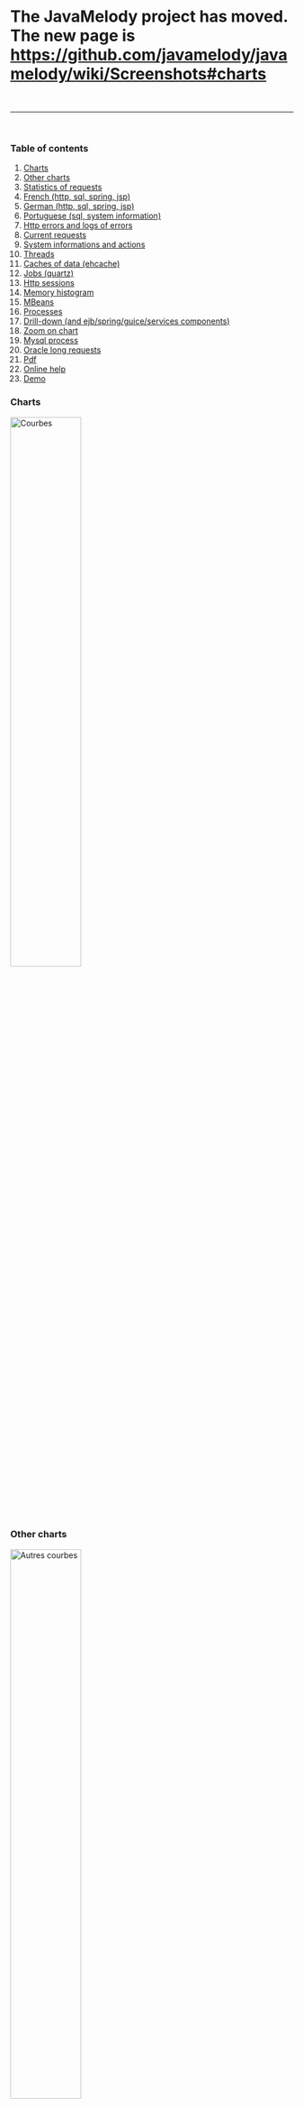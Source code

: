 # The JavaMelody project has moved. The new page is https://github.com/javamelody/javamelody/wiki/Screenshots#charts #

<br />

---

<br />

### Table of contents ###
  1. [Charts](#Charts.md)
  1. [Other charts](#Other_charts.md)
  1. [Statistics of requests](#Statistics_of_requests.md)
  1. [French (http, sql, spring, jsp)](#French_(http,_sql,_spring,_jsp).md)
  1. [German (http, sql, spring, jsp)](#German_(http,_sql,_spring,_jsp).md)
  1. [Portuguese (sql, system information)](#Portuguese_(sql,_system_information).md)
  1. [Http errors and logs of errors](#Http_errors_and_logs_of_errors.md)
  1. [Current requests](#Current_requests.md)
  1. [System informations and actions](#System_informations_and_actions.md)
  1. [Threads](#Threads.md)
  1. [Caches of data (ehcache)](#Caches_of_data_(ehcache).md)
  1. [Jobs (quartz)](#Jobs_(quartz).md)
  1. [Http sessions](#Http_sessions.md)
  1. [Memory histogram](#Memory_histogram.md)
  1. [MBeans](#MBeans.md)
  1. [Processes](#Processes.md)
  1. [Drill-down (and ejb/spring/guice/services components)](#Drill-down_(and_ejb/spring/guice/services_components).md)
  1. [Zoom on chart](#Zoom_on_chart.md)
  1. [Mysql process](#Mysql_process.md)
  1. [Oracle long requests](#Oracle_long_requests.md)
  1. [Pdf](#Pdf.md)
  1. [Online help](#Online_help.md)
  1. [Demo](#Demo.md)

<div>
<h3>Charts</h3>
<a href='http://javamelody.googlecode.com/svn/trunk/javamelody-core/src/site/resources/screenshots/graphs.png'><img src='http://javamelody.googlecode.com/svn/trunk/javamelody-core/src/site/resources/screenshots/graphs.png' alt='Courbes' width='50%' /></a>

<h3>Other charts</h3>
<a href='http://javamelody.googlecode.com/svn/trunk/javamelody-core/src/site/resources/screenshots/autres_courbes.png'><img src='http://javamelody.googlecode.com/svn/trunk/javamelody-core/src/site/resources/screenshots/autres_courbes.png' alt='Autres courbes' width='50%' /></a>

<h3>Statistics of requests</h3>
<a href='http://javamelody.googlecode.com/svn/trunk/javamelody-core/src/site/resources/screenshots/statistiques.png'><img src='http://javamelody.googlecode.com/svn/trunk/javamelody-core/src/site/resources/screenshots/statistiques.png' alt='Statistiques requêtes' width='50%' /></a>

<h3>French (http, sql, spring, jsp)</h3>
<a href='http://javamelody.googlecode.com/svn/trunk/javamelody-core/src/site/resources/screenshots/french_http_sql_spring_jsp.png'><img src='http://javamelody.googlecode.com/svn/trunk/javamelody-core/src/site/resources/screenshots/french_http_sql_spring_jsp.png' alt='Français' width='50%' /></a>

<h3>German (http, sql, spring, jsp)</h3>
<a href='http://javamelody.googlecode.com/svn/trunk/javamelody-core/src/site/resources/screenshots/german_http_sql_spring_jsp.PNG'><img src='http://javamelody.googlecode.com/svn/trunk/javamelody-core/src/site/resources/screenshots/german_http_sql_spring_jsp.PNG' alt='Allemand' width='50%' /></a>

<h3>Portuguese (sql, system information)</h3>
<a href='http://javamelody.googlecode.com/svn/trunk/javamelody-core/src/site/resources/screenshots/portuguese_sql_system.png'><img src='http://javamelody.googlecode.com/svn/trunk/javamelody-core/src/site/resources/screenshots/portuguese_sql_system.png' alt='Portugais' width='50%' /></a>

<h3>Http errors and logs of errors</h3>
<a href='http://javamelody.googlecode.com/svn/trunk/javamelody-core/src/site/resources/screenshots/erreurs_http_et_logs_erreurs.png'><img src='http://javamelody.googlecode.com/svn/trunk/javamelody-core/src/site/resources/screenshots/erreurs_http_et_logs_erreurs.png' alt="Erreurs http et logs d'erreurs" width='50%' /></a>

<h3>Current requests</h3>
<a href='http://javamelody.googlecode.com/svn/trunk/javamelody-core/src/site/resources/screenshots/requetes_en_cours.png'><img src='http://javamelody.googlecode.com/svn/trunk/javamelody-core/src/site/resources/screenshots/requetes_en_cours.png' alt='Requête en cours' width='50%' /></a>

<h3>System informations and actions</h3>
<a href='http://javamelody.googlecode.com/svn/trunk/javamelody-core/src/site/resources/screenshots/infos_systemes.png'><img src='http://javamelody.googlecode.com/svn/trunk/javamelody-core/src/site/resources/screenshots/infos_systemes.png' alt='Informations systèmes' width='50%' /></a>

<h3>Threads</h3>
<a href='http://javamelody.googlecode.com/svn/trunk/javamelody-core/src/site/resources/screenshots/threads.png'><img src='http://javamelody.googlecode.com/svn/trunk/javamelody-core/src/site/resources/screenshots/threads.png' alt='Threads' width='50%' /></a>

<h3>Caches of data (ehcache)</h3>
<a href='http://javamelody.googlecode.com/svn/trunk/javamelody-core/src/site/resources/screenshots/caches.png'><img src='http://javamelody.googlecode.com/svn/trunk/javamelody-core/src/site/resources/screenshots/caches.png' alt='Caches de données' width='50%' /></a>

<h3>Jobs (quartz)</h3>
<a href='http://javamelody.googlecode.com/svn/trunk/javamelody-core/src/site/resources/screenshots/jobs.png'><img src='http://javamelody.googlecode.com/svn/trunk/javamelody-core/src/site/resources/screenshots/jobs.png' alt='Jobs' width='50%' /></a>

<h3>Http sessions</h3>
<a href='http://javamelody.googlecode.com/svn/trunk/javamelody-core/src/site/resources/screenshots/sessions.png'><img src='http://javamelody.googlecode.com/svn/trunk/javamelody-core/src/site/resources/screenshots/sessions.png' alt='Http sessions' width='50%' /></a>

<h3>Memory histogram</h3>
<a href='http://javamelody.googlecode.com/svn/trunk/javamelody-core/src/site/resources/screenshots/heaphisto.png'><img src='http://javamelody.googlecode.com/svn/trunk/javamelody-core/src/site/resources/screenshots/heaphisto.png' alt='Histogramme mémoire' width='50%' /></a>

<h3>MBeans</h3>
<a href='http://javamelody.googlecode.com/svn/trunk/javamelody-core/src/site/resources/screenshots/mbeans.png'><img src='http://javamelody.googlecode.com/svn/trunk/javamelody-core/src/site/resources/screenshots/mbeans.png' alt='MBeans' width='50%' /></a>

<h3>Processes</h3>
<a href='http://javamelody.googlecode.com/svn/trunk/javamelody-core/src/site/resources/screenshots/processus.png'><img src='http://javamelody.googlecode.com/svn/trunk/javamelody-core/src/site/resources/screenshots/processus.png' alt='Processus' width='50%' /></a>

<h3>Drill-down (and ejb/spring/guice/services components)</h3>
<a href='http://javamelody.googlecode.com/svn/trunk/javamelody-core/src/site/resources/screenshots/drill-down.png'><img src='http://javamelody.googlecode.com/svn/trunk/javamelody-core/src/site/resources/screenshots/drill-down.png' alt='Drill-down (et composants ejb/spring/autres)' width='50%' /></a>

<h3>Zoom on chart</h3>
<a href='http://javamelody.googlecode.com/svn/trunk/javamelody-core/src/site/resources/screenshots/zoom.png'><img src='http://javamelody.googlecode.com/svn/trunk/javamelody-core/src/site/resources/screenshots/zoom.png' alt='Zoom sur graph' width='50%' /></a>

<h3>Mysql process</h3>
<a href='http://javamelody.googlecode.com/svn/trunk/javamelody-core/src/site/resources/screenshots/process_mysql.png'><img src='http://javamelody.googlecode.com/svn/trunk/javamelody-core/src/site/resources/screenshots/process_mysql.png' alt='Processus mysql' width='50%' /></a>

<h3>Oracle long requests</h3>
<a href='http://javamelody.googlecode.com/svn/trunk/javamelody-core/src/site/resources/screenshots/top_sql_oracle.png'><img src='http://javamelody.googlecode.com/svn/trunk/javamelody-core/src/site/resources/screenshots/top_sql_oracle.png' alt='Requêtes longues oracle' width='50%' /></a>

<h3>Pdf</h3>
<a href='http://javamelody.googlecode.com/svn/trunk/javamelody-core/src/site/resources/screenshots/pdf.png'><img src='http://javamelody.googlecode.com/svn/trunk/javamelody-core/src/site/resources/screenshots/pdf.png' alt='Pdf' width='50%' /></a>

<h3>Online help</h3>
<a href='http://javamelody.googlecode.com/svn/trunk/javamelody-core/src/site/resources/screenshots/aide_en_ligne.png'><img src='http://javamelody.googlecode.com/svn/trunk/javamelody-core/src/site/resources/screenshots/aide_en_ligne.png' alt='Aide en ligne' width='50%' /></a>

<h3>Demo</h3>
There is more than screenshots: a public <a href='Demo.md'>Demo</a>

</div>